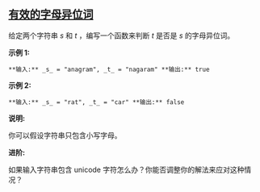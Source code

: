 ## [有效的字母异位词](https://leetcode-cn.com/problems/valid-anagram/)

给定两个字符串 _s_ 和 _t_ ，编写一个函数来判断 _t_ 是否是 _s_ 的字母异位词。

**示例 1:**

`**输入:** _s_ = "anagram", _t_ = "nagaram"
**输出:** true
`

**示例 2:**

`**输入:** _s_ = "rat", _t_ = "car"
**输出:** false`

**说明:**  

你可以假设字符串只包含小写字母。

**进阶:**  

如果输入字符串包含 unicode 字符怎么办？你能否调整你的解法来应对这种情况？